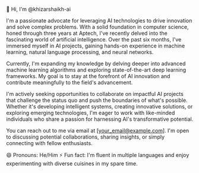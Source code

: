 👋 Hi, I'm @khizarshaikh-ai

I'm a passionate advocate for leveraging AI technologies to drive innovation and solve complex problems. With a solid foundation in computer science, honed through three years at Aptech, I've recently delved into the fascinating world of artificial intelligence. Over the past six months, I've immersed myself in AI projects, gaining hands-on experience in machine learning, natural language processing, and neural networks.

Currently, I'm expanding my knowledge by delving deeper into advanced machine learning algorithms and exploring state-of-the-art deep learning frameworks. My goal is to stay at the forefront of AI innovation and contribute meaningfully to the field's advancement.

I'm actively seeking opportunities to collaborate on impactful AI projects that challenge the status quo and push the boundaries of what's possible. Whether it's developing intelligent systems, creating innovative solutions, or exploring emerging technologies, I'm eager to work with like-minded individuals who share a passion for harnessing AI's transformative potential.

You can reach out to me via email at [your_email@example.com]. I'm open to discussing potential collaborations, sharing insights, or simply connecting with fellow enthusiasts.

😄 Pronouns: He/Him
⚡ Fun fact: I'm fluent in multiple languages and enjoy experimenting with diverse cuisines in my spare time.
